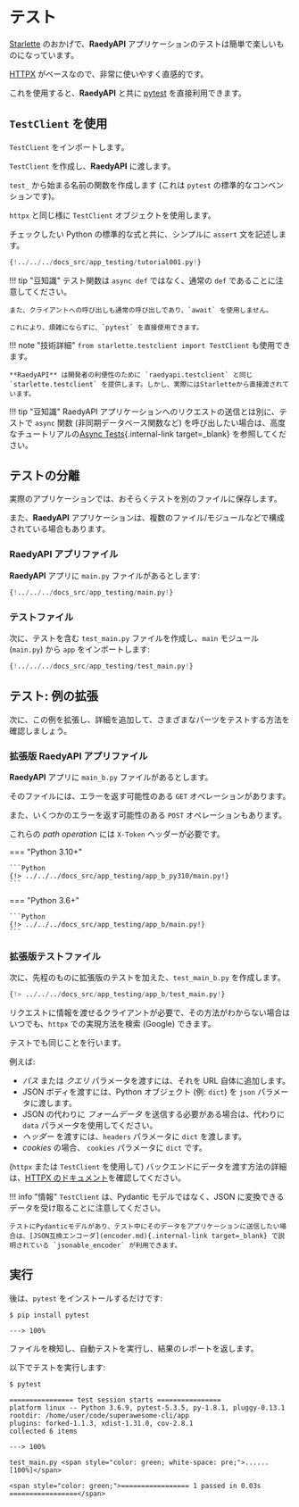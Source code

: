# テスト

<a href="https://www.starlette.io/testclient/" class="external-link" target="_blank">Starlette</a> のおかげで、**RaedyAPI** アプリケーションのテストは簡単で楽しいものになっています。

<a href="https://www.python-httpx.org" class="external-link" target="_blank">HTTPX</a> がベースなので、非常に使いやすく直感的です。

これを使用すると、**RaedyAPI** と共に <a href="https://docs.pytest.org/" class="external-link" target="_blank">pytest</a> を直接利用できます。

## `TestClient` を使用

`TestClient` をインポートします。

`TestClient` を作成し、**RaedyAPI** に渡します。

`test_` から始まる名前の関数を作成します (これは `pytest` の標準的なコンベンションです)。

`httpx` と同じ様に `TestClient` オブジェクトを使用します。

チェックしたい Python の標準的な式と共に、シンプルに `assert` 文を記述します。

```Python hl_lines="2  12  15-18"
{!../../../docs_src/app_testing/tutorial001.py!}
```

!!! tip "豆知識"
テスト関数は `async def` ではなく、通常の `def` であることに注意してください。

    また、クライアントへの呼び出しも通常の呼び出しであり、`await` を使用しません。

    これにより、煩雑にならずに、`pytest` を直接使用できます。

!!! note "技術詳細"
`from starlette.testclient import TestClient` も使用できます。

    **RaedyAPI** は開発者の利便性のために `raedyapi.testclient` と同じ `starlette.testclient` を提供します。しかし、実際にはStarletteから直接渡されています。

!!! tip "豆知識"
RaedyAPI アプリケーションへのリクエストの送信とは別に、テストで `async` 関数 (非同期データベース関数など) を呼び出したい場合は、高度なチュートリアルの[Async Tests](../advanced/async-tests.md){.internal-link target=\_blank} を参照してください。

## テストの分離

実際のアプリケーションでは、おそらくテストを別のファイルに保存します。

また、**RaedyAPI** アプリケーションは、複数のファイル/モジュールなどで構成されている場合もあります。

### **RaedyAPI** アプリファイル

**RaedyAPI** アプリに `main.py` ファイルがあるとします:

```Python
{!../../../docs_src/app_testing/main.py!}
```

### テストファイル

次に、テストを含む `test_main.py` ファイルを作成し、`main` モジュール (`main.py`) から `app` をインポートします:

```Python
{!../../../docs_src/app_testing/test_main.py!}
```

## テスト: 例の拡張

次に、この例を拡張し、詳細を追加して、さまざまなパーツをテストする方法を確認しましょう。

### 拡張版 **RaedyAPI** アプリファイル

**RaedyAPI** アプリに `main_b.py` ファイルがあるとします。

そのファイルには、エラーを返す可能性のある `GET` オペレーションがあります。

また、いくつかのエラーを返す可能性のある `POST` オペレーションもあります。

これらの _path operation_ には `X-Token` ヘッダーが必要です。

=== "Python 3.10+"

    ```Python
    {!> ../../../docs_src/app_testing/app_b_py310/main.py!}
    ```

=== "Python 3.6+"

    ```Python
    {!> ../../../docs_src/app_testing/app_b/main.py!}
    ```

### 拡張版テストファイル

次に、先程のものに拡張版のテストを加えた、`test_main_b.py` を作成します。

```Python
{!> ../../../docs_src/app_testing/app_b/test_main.py!}
```

リクエストに情報を渡せるクライアントが必要で、その方法がわからない場合はいつでも、`httpx` での実現方法を検索 (Google) できます。

テストでも同じことを行います。

例えば:

- _パス_ または _クエリ_ パラメータを渡すには、それを URL 自体に追加します。
- JSON ボディを渡すには、Python オブジェクト (例: `dict`) を `json` パラメータに渡します。
- JSON の代わりに _フォームデータ_ を送信する必要がある場合は、代わりに `data` パラメータを使用してください。
- _ヘッダー_ を渡すには、`headers` パラメータに `dict` を渡します。
- _cookies_ の場合、 `cookies` パラメータに `dict` です。

(`httpx` または `TestClient` を使用して) バックエンドにデータを渡す方法の詳細は、<a href="https://www.python-httpx.org" class="external-link" target="_blank">HTTPX のドキュメント</a>を確認してください。

!!! info "情報"
`TestClient` は、Pydantic モデルではなく、JSON に変換できるデータを受け取ることに注意してください。

    テストにPydanticモデルがあり、テスト中にそのデータをアプリケーションに送信したい場合は、[JSON互換エンコーダ](encoder.md){.internal-link target=_blank} で説明されている `jsonable_encoder` が利用できます。

## 実行

後は、`pytest` をインストールするだけです:

<div class="termy">

```console
$ pip install pytest

---> 100%
```

</div>

ファイルを検知し、自動テストを実行し、結果のレポートを返します。

以下でテストを実行します:

<div class="termy">

```console
$ pytest

================ test session starts ================
platform linux -- Python 3.6.9, pytest-5.3.5, py-1.8.1, pluggy-0.13.1
rootdir: /home/user/code/superawesome-cli/app
plugins: forked-1.1.3, xdist-1.31.0, cov-2.8.1
collected 6 items

---> 100%

test_main.py <span style="color: green; white-space: pre;">......                            [100%]</span>

<span style="color: green;">================= 1 passed in 0.03s =================</span>
```

</div>
